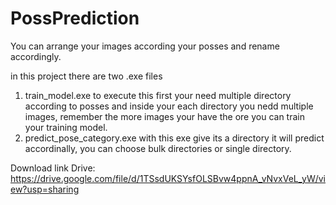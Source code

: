 # PossPrediction
You can arrange your images according your posses and rename accordingly. 

in this project there are two .exe files
1. train_model.exe
   to execute this first your need multiple directory according to posses and inside your each directory you nedd multiple images, remember the more images your have the ore you can train your training model.
2. predict_pose_category.exe
   with this exe give its a directory it will predict accordinally, you can choose bulk directories or single directory.

Download link Drive:
https://drive.google.com/file/d/1TSsdUKSYsfOLSBvw4ppnA_vNvxVeL_yW/view?usp=sharing
